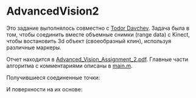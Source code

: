 # AdvancedVision2

Это задание выполнялось совместно с  [Todor Davchev](https://github.com/yadrimz/3D-Modelling-Kinect). 
Задача была в том, чтобы соединить вместе объемные снимки (range data) с Kinect, чтобы
востановить 3d объект (своеобразный клин), используя различные маркеры. 

Отчет находится в [Advanced_Vision_Assignment_2.pdf](https://github.com/yadrimz/3D-Modelling-Kinect/blob/master/Advanced_Vision_Assignment_2.pdf).
Главные части алгоритма с комментариями описаны в [main.m](https://github.com/yadrimz/3D-Modelling-Kinect/blob/master/main.m). 

Получившиеся соединенные точки:

И поверхности на их основе:
